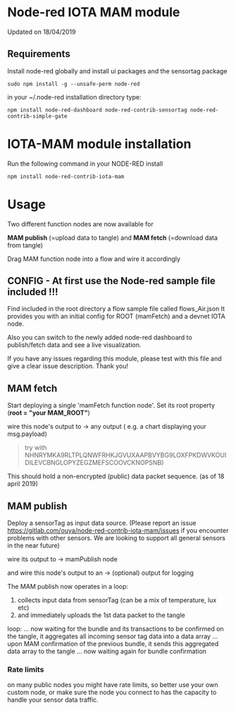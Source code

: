 # Node-red IOTA MAM module

Updated on 18/04/2019

## Requirements

Install node-red globally and install ui packages and the sensortag package

```
sudo npm install -g --unsafe-perm node-red
```

in your ~/.node-red installation directory type:
```
npm install node-red-dashboard node-red-contrib-sensortag node-red-contrib-simple-gate

```

# IOTA-MAM module installation

Run the following command in your NODE-RED install
```
npm install node-red-contrib-iota-mam
```

# Usage

Two different function nodes are now available for

**MAM publish** (=upload data to tangle)
and
**MAM fetch** (=download data from tangle)

Drag MAM function node into a flow and wire it accordingly

## CONFIG - At first use the Node-red sample file included !!!

Find included in the root directory a flow sample file called flows_Air.json
It provides you with an initial config for ROOT (mamFetch) and a devnet IOTA node.

Also you can switch to the newly added node-red dashboard to publish/fetch data
and see a live visualization.

If you have any issues regarding this module, please test with this file and give a clear issue description. Thank you!

## MAM fetch

Start deploying a single 'mamFetch function node'.
Set its root property (**root = "your MAM_ROOT"**)

wire this node's output to
-> any output ( e.g. a chart displaying your msg.payload)

> try with NHNRYMKA9RLTPLQNWFRHKJGVUXAAPBVYBG9LOXFPKDWVKOUIDILEVCBNGLOPYZEGZMEFSCOOVCKNOPSNB)

This should hold a non-encrypted (public) data packet sequence. (as of 18 april 2019)


## MAM publish

Deploy a sensorTag as input data source.
(Please report an issue https://gitlab.com/ouya/node-red-contrib-iota-mam/issues if you encounter problems with other sensors. We are looking to support all general sensors in the near future)

wire its output to
-> mamPublish node

and wire this node's output to an
-> (optional) output for logging

The MAM publish now operates in a loop:

1)  collects input data from sensorTag (can be a mix of temperature, lux etc)
2)  and immediately uploads the 1st data packet to the tangle

loop:
  ... now waiting for the bundle and its transactions to be confirmed on the tangle, it aggregates all incoming sensor tag data into a data array ...
  upon MAM confirmation of the previous bundle, it sends this aggregated data array to the tangle
  ... now waiting again for bundle confirmation

### Rate limits
on many public nodes you might have rate limits, so better use your own custom node, or make sure the node you connect to has the capacity to handle your sensor data traffic.

